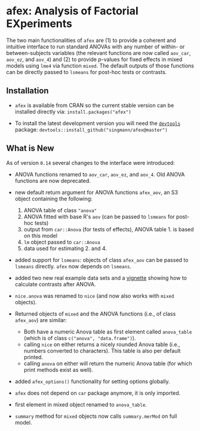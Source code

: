 afex: Analysis of Factorial EXperiments
====

The two main functionalities of `afex` are (1) to provide a coherent and intuitive interface to run standard ANOVAs with any number of within- or between-subjects variables (the relevant functions are now called `aov_car`, `aov_ez`, and `aov_4`) and (2) to provide *p*-values for fixed effects in mixed models using `lme4` via function `mixed`. The default outputs of those functions can be directly passed to `lsmeans` for post-hoc tests or contrasts. 


## Installation

- `afex` is available from CRAN so the current stable version can be installed directly via: 
  `install.packages("afex")`

- To install the latest development version you will need the [`devtools`](https://github.com/hadley/devtools) package: 
  `devtools::install_github("singmann/afex@master")`


## What is New

As of version `0.14` several changes to the interface were introduced:

- ANOVA functions renamed to `aov_car`, `aov_ez`, and `aov_4`. Old ANOVA functions are now deprecated.

- new default return argument for ANOVA functions `afex_aov`, an S3 object containing the following:
  1. ANOVA table of class `"anova"`
  2. ANOVA fitted with base R's `aov` (can be passed to `lsmeans` for post-hoc tests)
  3. output from `car::Anova` (for tests of effects), ANOVA table 1. is based on this model
  4. `lm` object passed to `car::Anova`
  5. data used for estimating 2. and 4.
        
-  added support for `lsmeans`: objects of class `afex_aov` can be passed to `lsmeans` directly. `afex` now depends on `lsmeans`.

- added two new real example data sets and a [vignette](http://htmlpreview.github.io/?https://raw.githubusercontent.com/singmann/afex/master/inst/doc/anova_posthoc_singmann_klauer_2011.html) showing how to calculate contrasts after ANOVA.

- `nice.anova` was renamed to `nice` (and now also works with `mixed` objects).

- Returned objects of `mixed` and the ANOVA functions (i.e., of class `afex_aov`) are similar:
  - Both have a numeric Anova table as first element called `anova_table` (which is of class `c("anova", "data.frame")`).
  - calling `nice` on either returns a nicely rounded Anova table (i.e., numbers converted to characters). This table is also per default printed.
  - calling `anova` on either will return the numeric Anova table (for which print methods exist as well).
    
- added `afex_options()` functionality for setting options globally.
    
- `afex` does not depend on `car` package anymore, it is only imported.

- first element in mixed object renamed to `anova_table`.
    
- `summary` method for `mixed` objects now calls `summary.merMod` on full model.
